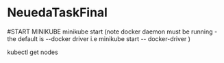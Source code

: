 # NeuedaTaskFinal



#START MINIKUBE
minikube start (note docker daemon must be running - the default is 
--docker driver i.e minikube start -- docker-driver
)

kubectl get nodes 